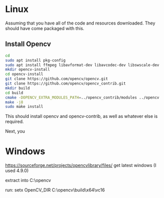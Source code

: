 # Linux

Assuming that you have all of the code and resources downloaded. They should have come packaged with this.

## Install Opencv
```bash
cd
sudo apt install pkg-config     
sudo apt install ffmpeg libavformat-dev libavcodec-dev libswscale-dev 
mkdir opencv-install
cd opencv-install
git clone https://github.com/opencv/opencv.git
git clone https://github.com/opencv/opencv_contrib.git
mkdir build
cd build
cmake -DOPENCV_EXTRA_MODULES_PATH=../opencv_contrib/modules ../opencv
make -j8
sudo make install
```
This should install opencv and opencv-contrib, as well as whatever else is required.

Next, you 














# Windows
https://sourceforge.net/projects/opencvlibrary/files/
get latest windows (I used 4.9.0)

extract into C:\opencv

run:
setx OpenCV_DIR C:\opencv\build\x64\vc16